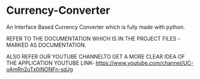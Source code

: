 # Currency-Converter
An Interface Based Currency Converter which is fully made with python.


REFER TO THE DOCUMENTATION WHICH IS IN THE PROJECT FILES -MARKED AS DOCUMENTATION.

ALSO REFER OUR YOUTUBE CHANNELTO GET A MORE CLEAR IDEA OF THE APPLICATION
YOUTUBE LINK- https://www.youtube.com/channel/UC-oAmRn2uTx0iNONFn-sdJg
